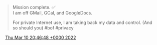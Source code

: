 > Mission complete\. ✅  
> I am off GMail, GCal, and GoogleDocs\.  
>   
> For private Internet use, I am taking back my data and control\. \(And so should you\) \#bof \#privacy

<img src="../../media/tweet.ico" width="12" /> [Thu Mar 10 20:46:48 +0000 2022](https://twitter.com/DromerDenker/status/1502023185872556046)